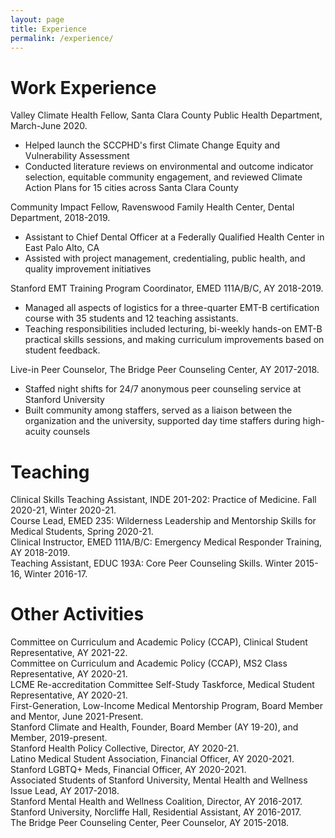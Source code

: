 ```yaml
---
layout: page
title: Experience
permalink: /experience/
---
```


 
# Work Experience
Valley Climate Health Fellow, Santa Clara County Public Health Department, March-June 2020.
<ul>
    <li>Helped launch the SCCPHD's first Climate Change Equity and Vulnerability Assessment</li>
    <li>Conducted literature reviews on environmental and outcome indicator selection, equitable community engagement, and reviewed Climate Action Plans for 15 cities across Santa Clara County</li>
</ul>


Community Impact Fellow, Ravenswood Family Health Center, Dental Department, 2018-2019.
<ul>
    <li>Assistant to Chief Dental Officer at a Federally Qualified Health Center in East Palo Alto, CA</li>
    <li>Assisted with project management, credentialing, public health, and quality improvement initiatives </li>
</ul>

Stanford EMT Training Program Coordinator, EMED 111A/B/C, AY 2018-2019.
<ul>
    <li>Managed all aspects of logistics for a three-quarter EMT-B certification course with 35 students and 12 teaching assistants.</li>
    <li>Teaching responsibilities included lecturing, bi-weekly hands-on EMT-B practical skills sessions, and making curriculum improvements based on student feedback.</li>
</ul>

Live-in Peer Counselor, The Bridge Peer Counseling Center, AY 2017-2018.

<ul>
    <li>Staffed night shifts for 24/7 anonymous peer counseling service at Stanford University</li>
    <li>Built community among staffers, served as a liaison between the organization and the university, supported day time staffers during high-acuity counsels</li>
</ul>

# Teaching

Clinical Skills Teaching Assistant, INDE 201-202: Practice of Medicine. Fall 2020-21, Winter 2020-21.  
Course Lead, EMED 235: Wilderness Leadership and Mentorship Skills for Medical Students, Spring 2020-21.  
Clinical Instructor, EMED 111A/B/C:  Emergency Medical Responder Training, AY 2018-2019.  
Teaching Assistant, EDUC 193A: Core Peer Counseling Skills. Winter 2015-16, Winter 2016-17.  

# Other Activities

Committee on Curriculum and Academic Policy (CCAP), Clinical Student Representative, AY 2021-22.  
Committee on Curriculum and Academic Policy (CCAP), MS2 Class Representative, AY 2020-21.  
LCME Re-accreditation Committee Self-Study Taskforce, Medical Student Representative, AY 2020-21.  
First-Generation, Low-Income Medical Mentorship Program, Board Member and Mentor, June 2021-Present.  
Stanford Climate and Health, Founder, Board Member (AY 19-20), and Member, 2019-present.  
Stanford Health Policy Collective, Director, AY 2020-21.  
Latino Medical Student Association, Financial Officer, AY 2020-2021.  
Stanford LGBTQ+ Meds, Financial Officer, AY 2020-2021.  
Associated Students of Stanford University, Mental Health and Wellness Issue Lead, AY 2017-2018.  
Stanford Mental Health and Wellness Coalition, Director, AY 2016-2017.  
Stanford University, Norcliffe Hall, Residential Assistant, AY 2016-2017.  
The Bridge Peer Counseling Center, Peer Counselor, AY 2015-2018.  

